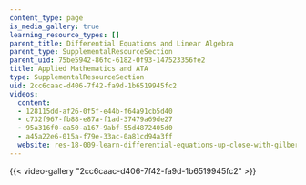 ```yaml
---
content_type: page
is_media_gallery: true
learning_resource_types: []
parent_title: Differential Equations and Linear Algebra
parent_type: SupplementalResourceSection
parent_uid: 75be5942-86fc-6182-0f93-147523356fe2
title: Applied Mathematics and ATA
type: SupplementalResourceSection
uid: 2cc6caac-d406-7f42-fa9d-1b6519945fc2
videos:
  content:
  - 128115dd-af26-0f5f-e44b-f64a91cb5d40
  - c732f967-fb88-e87a-f1ad-37479a69de27
  - 95a316f0-ea50-a167-9abf-55d4872405d0
  - a45a22e6-015a-f79e-33ac-0a81cd94a3ff
  website: res-18-009-learn-differential-equations-up-close-with-gilbert-strang-and-cleve-moler-fall-2015
---
```



{{< video-gallery "2cc6caac-d406-7f42-fa9d-1b6519945fc2" >}}

